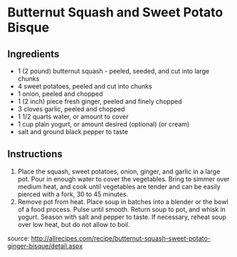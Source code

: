 # Butternut Squash and Sweet Potato Bisque

## Ingredients
- 1 (2 pound) butternut squash - peeled, seeded, and cut into large chunks
- 4 sweet potatoes, peeled and cut into chunks
- 1 onion, peeled and chopped
- 1 (2 inch) piece fresh ginger, peeled and finely chopped
- 3 cloves garlic, peeled and chopped
- 1 1/2 quarts water, or amount to cover
- 1 cup plain yogurt, or amount desired (optional) (or cream)
- salt and ground black pepper to taste

## Instructions
1. Place the squash, sweet potatoes, onion, ginger, and garlic in a large pot. Pour in enough water to cover the vegetables. Bring to simmer over medium heat, and cook until vegetables are tender and can be easily pierced with a fork, 30 to 45 minutes.
1. Remove pot from heat. Place soup in batches into a blender or the bowl of a food process. Pulse until smooth. Return soup to pot, and whisk in yogurt. Season with salt and pepper to taste. If necessary, reheat soup over low heat, but do not allow to boil.


source: http://allrecipes.com/recipe/butternut-squash-sweet-potato-ginger-bisque/detail.aspx
